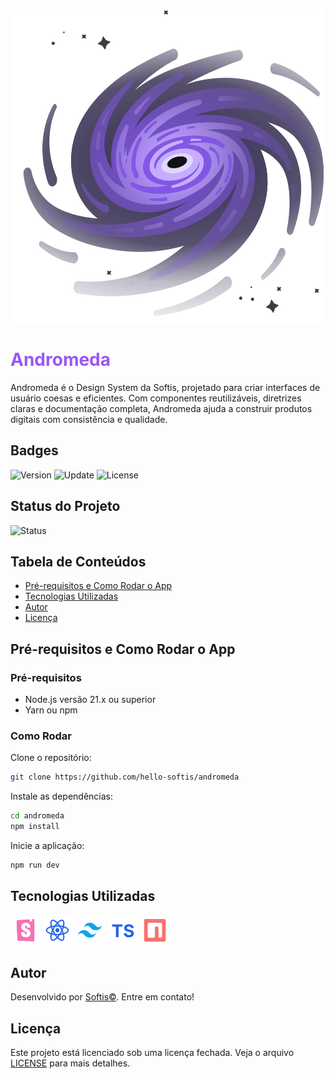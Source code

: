 <div align="center">
  <img src="./public/logo.svg" width="500px" height="500px" />
</div>

<h1 style="color: #9956F6;">Andromeda</h1>

Andromeda é o Design System da Softis, projetado para criar interfaces de usuário coesas e eficientes. Com componentes reutilizáveis, diretrizes claras e documentação completa, Andromeda ajuda a construir produtos digitais com consistência e qualidade.

## Badges

![Version](https://img.shields.io/badge/Version-0.0.1-black?style=for-the-badge&logo=version&logoColor=white&color=black&labelColor=black&label=Version)
![Update](https://img.shields.io/badge/Update-July%202024-black?style=for-the-badge&logo=github&logoColor=white&color=black&labelColor=black&label=Update)
![License](https://img.shields.io/badge/License-Commercial-black?style=for-the-badge&logo=license&logoColor=white&color=black&labelColor=black&label=License)

## Status do Projeto

![Status](https://img.shields.io/badge/Status-Em%20Desenvolvimento-black?style=for-the-badge&logo=github&logoColor=white&color=black&labelColor=black&label=Status)

## Tabela de Conteúdos

- [Pré-requisitos e Como Rodar o App](#pré-requisitos-e-como-rodar-o-app)
- [Tecnologias Utilizadas](#tecnologias-utilizadas)
- [Autor](#autor)
- [Licença](#licença)

## Pré-requisitos e Como Rodar o App

### Pré-requisitos

- Node.js versão 21.x ou superior
- Yarn ou npm

### Como Rodar

Clone o repositório:
```bash
git clone https://github.com/hello-softis/andromeda
```

Instale as dependências:
```bash
cd andromeda
npm install
```

Inicie a aplicação:
```bash
npm run dev
```

## Tecnologias Utilizadas

![Storybook](./public/readme/languages/storybook.svg "Storybook")
![React](./public/readme/languages/react-ts.svg "React")
![Tailwind](./public/readme/languages/tailwind.svg "Tailwind CSS")
![TypeScript](./public/readme/languages/typescript.svg "TypeScript")
![npm](./public/readme/languages/npm.svg "npm")

## Autor

Desenvolvido por [Softis©](https://github.com/hello-softis). Entre em contato!

## Licença

Este projeto está licenciado sob uma licença fechada. Veja o arquivo [LICENSE](LICENSE.md) para mais detalhes.
